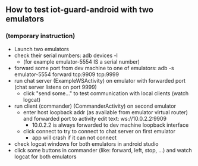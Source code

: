 ## How to test iot-guard-android with two emulators
### (temporary instruction)

- Launch two emulators
- check their serial numbers: adb devices -l
  - (for example emulator-5554 IS a serial number)
- forward some port from dev machine to one of emulators: adb -s emulator-5554 forward tcp:9909 tcp:9999
- run chat server (ExampleWSActivity) on emulator with forwarded port (chat server listens on port 9999)
    - click "send some..." to test communication with local clients (watch logcat)
- run client (commander) (CommanderActivity) on second emulator
    - enter host loopback addr (as available from emulator virtual router) and forwarded port to activity edit text: ws://10.0.2.2:9909
        - 10.0.2.2 is always forwarded to dev machine loopback interface
    - click connect to try to connect to chat server on first emulator
        - app will crash if it can not connect
- check logcat windows for both emulators in android studio
- click some buttons in commander (like: forward, left, stop, ...) and watch logcat for both emulators
